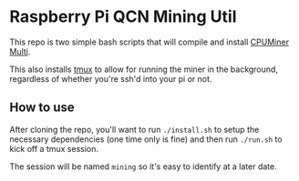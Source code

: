 # Raspberry Pi QCN Mining Util

This repo is two simple bash scripts that will compile and install [CPUMiner Multi](https://github.com/lucasjones/cpuminer-multi).

This also installs [tmux](https://github.com/tmux/tmux) to allow for running the miner in the background, regardless of whether you're ssh'd into your pi or not.

## How to use

After cloning the repo, you'll want to run `./install.sh` to setup the necessary dependencies (one time only is fine) and then run `./run.sh` to kick off a tmux session.

The session will be named `mining` so it's easy to identify at a later date.